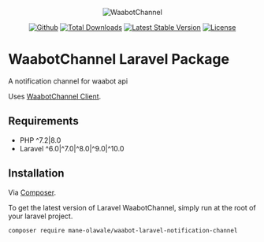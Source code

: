 <p align="center">
    <img title="WaabotChannel" src="https://raw.githubusercontent.com/Mane-Olawale/waabot-laravel-notification-channel/main/larave-termii.png"/>
</p>

<p align="center">
<a href="https://github.com/Mane-Olawale/waabot-laravel-notification-channel"><img src="https://github.com/Mane-Olawale/waabot-laravel-notification-channel/actions/workflows/tests.yml/badge.svg" alt="Github"></a>
<a href="https://packagist.org/packages/mane-olawale/waabot-laravel-notification-channel"><img src="https://img.shields.io/packagist/dt/mane-olawale/waabot-laravel-notification-channel" alt="Total Downloads"></a>
<a href="https://packagist.org/packages/mane-olawale/waabot-laravel-notification-channel"><img src="https://img.shields.io/packagist/v/mane-olawale/waabot-laravel-notification-channel" alt="Latest Stable Version"></a>
<a href="https://packagist.org/packages/mane-olawale/waabot-laravel-notification-channel"><img src="https://img.shields.io/packagist/l/mane-olawale/waabot-laravel-notification-channel" alt="License"></a>
</p>

# WaabotChannel Laravel Package

A notification channel for waabot api

Uses [WaabotChannel Client](https://github.com/Mane-Olawale/waabot-laravel-notification-channel).


## Requirements

* PHP ^7.2|8.0
* Laravel ^6.0|^7.0|^8.0|^9.0|^10.0

## Installation

Via [Composer](https://getcomposer.org).

To get the latest version of Laravel WaabotChannel, simply run at the root of your laravel project.

```bash
composer require mane-olawale/waabot-laravel-notification-channel
```
